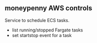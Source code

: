 ## moneypenny AWS controls

Service to schedule ECS tasks.

- list running/stopped Fargate tasks
- set startstop event for a task